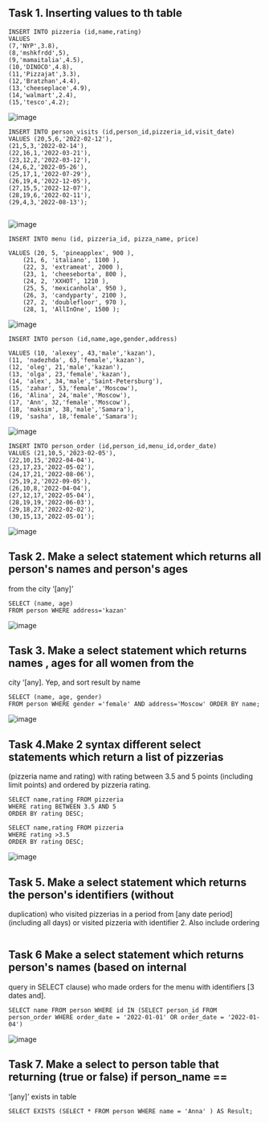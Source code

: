  ## Task 1. Inserting values to th table
```
INSERT INTO pizzeria (id,name,rating)
VALUES 
(7,'NYP',3.8),
(8,'mshkfrdd',5),
(9,'mamaitalia',4.5),
(10,'DINOCO',4.8),
(11,'Pizzajat',3.3),
(12,'Bratzhan',4.4),
(13,'cheeseplace',4.9),
(14,'walmart',2.4),
(15,'tesco',4.2);
```
![image](https://github.com/piviich/db_practice/assets/144881369/046a4e20-33d9-4b51-b65d-e76c294eae23)

```
INSERT INTO person_visits (id,person_id,pizzeria_id,visit_date)
VALUES (20,5,6,'2022-02-12'),
(21,5,3,'2022-02-14'),
(22,16,1,'2022-03-21'),
(23,12,2,'2022-03-12'),
(24,6,2,'2022-05-26'),
(25,17,1,'2022-07-29'),
(26,19,4,'2022-12-05'),
(27,15,5,'2022-12-07'),
(28,19,6,'2022-02-11'),
(29,4,3,'2022-08-13');
 
```
![image](https://github.com/piviich/db_practice/assets/144881369/89106db0-6f87-437a-a196-1a8b94938799)

```
INSERT INTO menu (id, pizzeria_id, pizza_name, price)

VALUES (20, 5, 'pineapplex', 900 ),
	(21, 6, 'italiano', 1100 ),
	(22, 3, 'extrameat', 2000 ),
	(23, 1, 'cheeseborta', 800 ),
	(24, 2, 'XXHOT', 1210 ),
	(25, 5, 'mexicanhola', 950 ),
	(26, 3, 'candyparty', 2100 ),
	(27, 2, 'doublefloor', 970 ),
	(28, 1, 'AllInOne', 1500 );
```
![image](https://github.com/piviich/db_practice/assets/144881369/ee8cfa5c-6034-4615-99f1-49c1da6bec79)


```
INSERT INTO person (id,name,age,gender,address)

VALUES (10, 'alexey', 43,'male','kazan'),
(11, 'nadezhda', 63,'female','kazan'),
(12, 'oleg', 21,'male','kazan'),
(13, 'olga', 23,'female','kazan'),
(14, 'alex', 34,'male','Saint-Petersburg'),
(15, 'zahar', 53,'female','Moscow'),
(16, 'Alina', 24,'male','Moscow'),
(17, 'Ann', 32,'female','Moscow'),
(18, 'maksim', 38,'male','Samara'),
(19, 'sasha', 18,'female','Samara');
```

![image](https://github.com/piviich/db_practice/assets/144881369/8003cfc2-0a48-459f-9617-6e6910c864b7)



```
INSERT INTO person_order (id,person_id,menu_id,order_date)
VALUES (21,10,5,'2023-02-05'),
(22,10,15,'2022-04-04'),
(23,17,23,'2022-05-02'),
(24,17,21,'2022-08-06'),
(25,19,2,'2022-09-05'),
(26,10,8,'2022-04-04'),
(27,12,17,'2022-05-04'),
(28,19,19,'2022-06-03'),
(29,18,27,'2022-02-02'),
(30,15,13,'2022-05-01');
```
![image](https://github.com/piviich/db_practice/assets/144881369/d21cd84f-dad0-4fec-bd2c-4aef4ab4dec1)

## Task 2. Make a select statement which returns all person's names and person's ages 
from the city ‘[any]’
```
SELECT (name, age)
FROM person WHERE address='kazan'

```
![image](https://github.com/piviich/db_practice/assets/144881369/e488163a-340b-498e-9273-dbe35a168449)

## Task 3. Make a select statement which returns names , ages for all women from the 
city ‘[any]. Yep, and sort result by name

```
SELECT (name, age, gender)
FROM person WHERE gender ='female' AND address='Moscow' ORDER BY name;
```
![image](https://github.com/piviich/db_practice/assets/144881369/cfde2245-7fb4-4645-99a5-f758244c1a8e)

## Task 4.Make 2 syntax different select statements which return a list of pizzerias 
(pizzeria name and rating) with rating between 3.5 and 5 points (including 
limit points) and ordered by pizzeria rating.
```
SELECT name,rating FROM pizzeria
WHERE rating BETWEEN 3.5 AND 5
ORDER BY rating DESC;
```
```
SELECT name,rating FROM pizzeria
WHERE rating >3.5
ORDER BY rating DESC;
```
![image](https://github.com/piviich/db_practice/assets/144881369/0fb77f7a-399d-4132-8a7e-a988377fc428)

## Task 5. Make a select statement which returns the person's identifiers (without 
duplication) who visited pizzerias in a period from [any date period]
(including all days) or visited pizzeria with identifier 2. Also include ordering 
```

```

## Task 6 Make a select statement which returns person's names (based on internal 
query in SELECT clause) who made orders for the menu with identifiers [3 
dates and]. 
``` 
SELECT name FROM person WHERE id IN (SELECT person_id FROM person_order WHERE order_date = '2022-01-01' OR order_date = '2022-01-04')
```
![image](https://github.com/piviich/db_practice/assets/144881369/b3026756-8a75-4442-b526-72d6f247f237)

## Task 7. Make a select to person table that returning (true or false) if person_name == 
‘[any]’ exists in table
```
SELECT EXISTS (SELECT * FROM person WHERE name = 'Anna' ) AS Result;

```
